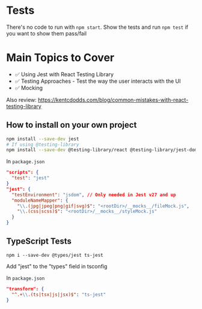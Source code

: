 # Tests

There's no code to run with `npm start`. Show the tests and run `npm test` if you want to show them pass/fail

# Main Topics to Cover

- ✅ Using Jest with React Testing Library
- ✅ Testing Approaches - Test the way the user interacts with the UI
- ✅ Mocking

Also review:
https://kentcdodds.com/blog/common-mistakes-with-react-testing-library

## How to install on your own project

```sh
npm install --save-dev jest
# If using @testing-library
npm install --save-dev @testing-library/react @testing-library/jest-dom
```

In `package.json`

```json
"scripts": {
  "test": "jest"
}
"jest": {
  "testEnvironment": "jsdom", // Only needed in Jest v27 and up
  "moduleNameMapper": {
    "\\.(jpg|jpeg|png|gif|svg)$": "<rootDir>/__mocks__/fileMock.js",
    "\\.(css|scss)$": "<rootDir>/__mocks__/styleMock.js"
  }
}
```

## TypeScript Tests

```
npm i --save-dev @types/jest ts-jest
```

Add "jest" to the "types" field in tsconfig

In `package.json`

```json
"transform": {
  "^.+\\.(ts|tsx|js|jsx)$": "ts-jest"
}
```
